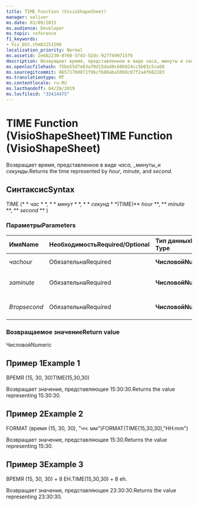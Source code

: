 ```yaml
---
title: TIME Function (VisioShapeSheet)
manager: soliver
ms.date: 03/09/2015
ms.audience: Developer
ms.topic: reference
f1_keywords:
- Vis_DSS.chm82251506
localization_priority: Normal
ms.assetid: 2e662230-0760-5f43-52dc-927f499715f6
description: Возвращает время, представленное в виде часа, минуты и секунды.
ms.openlocfilehash: f5be55d7e63a70d15da49c68b924cc5b03c5ca88
ms.sourcegitcommit: 8657170d071f9bcf680aba50b9c07f2a4fb82283
ms.translationtype: MT
ms.contentlocale: ru-RU
ms.lasthandoff: 04/28/2019
ms.locfileid: "33414475"
---
```

# <a name="time-function-visioshapesheet"></a><span data-ttu-id="fc41a-103">TIME Function (VisioShapeSheet)</span><span class="sxs-lookup"><span data-stu-id="fc41a-103">TIME Function (VisioShapeSheet)</span></span>

<span data-ttu-id="fc41a-104">Возвращает время, представленное в виде _часа_, _минуты_и _секунды_.</span><span class="sxs-lookup"><span data-stu-id="fc41a-104">Returns the time represented by  _hour_,  _minute_, and  _second_.</span></span>
  
## <a name="syntax"></a><span data-ttu-id="fc41a-105">Синтаксис</span><span class="sxs-lookup"><span data-stu-id="fc41a-105">Syntax</span></span>

<span data-ttu-id="fc41a-106">TIME (\* \* *час* \* \*, \* \* *минут* \* \*, \* \* *секунд* \* \*)</span><span class="sxs-lookup"><span data-stu-id="fc41a-106">TIME(\*\* *hour* \*\*, \*\* *minute* \*\*, \*\* *second* \*\* )</span></span> 
  
### <a name="parameters"></a><span data-ttu-id="fc41a-107">Параметры</span><span class="sxs-lookup"><span data-stu-id="fc41a-107">Parameters</span></span>

|<span data-ttu-id="fc41a-108">**Имя**</span><span class="sxs-lookup"><span data-stu-id="fc41a-108">**Name**</span></span>|<span data-ttu-id="fc41a-109">**Необходимость**</span><span class="sxs-lookup"><span data-stu-id="fc41a-109">**Required/Optional**</span></span>|<span data-ttu-id="fc41a-110">**Тип данных**</span><span class="sxs-lookup"><span data-stu-id="fc41a-110">**Data Type**</span></span>|<span data-ttu-id="fc41a-111">**Описание**</span><span class="sxs-lookup"><span data-stu-id="fc41a-111">**Description**</span></span>|
|:-----|:-----|:-----|:-----|
| <span data-ttu-id="fc41a-112">_час_</span><span class="sxs-lookup"><span data-stu-id="fc41a-112">_hour_</span></span> <br/> |<span data-ttu-id="fc41a-113">Обязательна</span><span class="sxs-lookup"><span data-stu-id="fc41a-113">Required</span></span>  <br/> |<span data-ttu-id="fc41a-114">**Числовой**</span><span class="sxs-lookup"><span data-stu-id="fc41a-114">**Numeric**</span></span> <br/> |<span data-ttu-id="fc41a-115">Компонент часа.</span><span class="sxs-lookup"><span data-stu-id="fc41a-115">The hour component.</span></span>  <br/> |
| <span data-ttu-id="fc41a-116">_за_</span><span class="sxs-lookup"><span data-stu-id="fc41a-116">_minute_</span></span> <br/> |<span data-ttu-id="fc41a-117">Обязательна</span><span class="sxs-lookup"><span data-stu-id="fc41a-117">Required</span></span>  <br/> |<span data-ttu-id="fc41a-118">**Числовой**</span><span class="sxs-lookup"><span data-stu-id="fc41a-118">**Numeric**</span></span> <br/> |<span data-ttu-id="fc41a-119">Минута комонент.</span><span class="sxs-lookup"><span data-stu-id="fc41a-119">The minute comonent.</span></span>  <br/> |
| <span data-ttu-id="fc41a-120">_Втор_</span><span class="sxs-lookup"><span data-stu-id="fc41a-120">_second_</span></span> <br/> |<span data-ttu-id="fc41a-121">Обязательна</span><span class="sxs-lookup"><span data-stu-id="fc41a-121">Required</span></span>  <br/> |<span data-ttu-id="fc41a-122">**Числовой**</span><span class="sxs-lookup"><span data-stu-id="fc41a-122">**Numeric**</span></span> <br/> |<span data-ttu-id="fc41a-123">Второй компонент.</span><span class="sxs-lookup"><span data-stu-id="fc41a-123">The second component.</span></span>  <br/> |
   
### <a name="return-value"></a><span data-ttu-id="fc41a-124">Возвращаемое значение</span><span class="sxs-lookup"><span data-stu-id="fc41a-124">Return value</span></span>

<span data-ttu-id="fc41a-125">Числовой</span><span class="sxs-lookup"><span data-stu-id="fc41a-125">Numeric</span></span>
  
## <a name="example-1"></a><span data-ttu-id="fc41a-126">Пример 1</span><span class="sxs-lookup"><span data-stu-id="fc41a-126">Example 1</span></span>

<span data-ttu-id="fc41a-127">ВРЕМЯ (15, 30, 30)</span><span class="sxs-lookup"><span data-stu-id="fc41a-127">TIME(15,30,30)</span></span>
  
<span data-ttu-id="fc41a-128">Возвращает значение, представляющее 15:30:30.</span><span class="sxs-lookup"><span data-stu-id="fc41a-128">Returns the value representing 15:30:30.</span></span>
  
## <a name="example-2"></a><span data-ttu-id="fc41a-129">Пример 2</span><span class="sxs-lookup"><span data-stu-id="fc41a-129">Example 2</span></span>

<span data-ttu-id="fc41a-130">FORMAT (время (15, 30, 30), "чч: мм")</span><span class="sxs-lookup"><span data-stu-id="fc41a-130">FORMAT(TIME(15,30,30),"HH:mm")</span></span>
  
<span data-ttu-id="fc41a-131">Возвращает значение, представляющее 15:30.</span><span class="sxs-lookup"><span data-stu-id="fc41a-131">Returns the value representing 15:30.</span></span>
  
## <a name="example-3"></a><span data-ttu-id="fc41a-132">Пример 3</span><span class="sxs-lookup"><span data-stu-id="fc41a-132">Example 3</span></span>

<span data-ttu-id="fc41a-133">ВРЕМЯ (15, 30, 30) + 8 EH.</span><span class="sxs-lookup"><span data-stu-id="fc41a-133">TIME(15,30,30) + 8 eh.</span></span>
  
<span data-ttu-id="fc41a-134">Возвращает значение, представляющее 23:30:30.</span><span class="sxs-lookup"><span data-stu-id="fc41a-134">Returns the value representing 23:30:30.</span></span>
  

